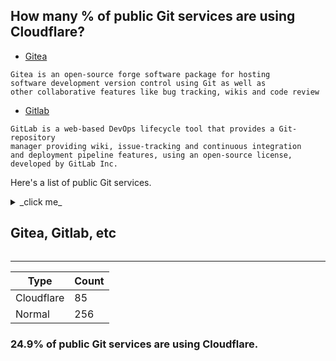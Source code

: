 ## How many % of public Git services are using Cloudflare?


- [Gitea](https://en.wikipedia.org/wiki/Gitea)
```
Gitea is an open-source forge software package for hosting 
software development version control using Git as well as 
other collaborative features like bug tracking, wikis and code review
```

- [Gitlab](https://en.wikipedia.org/wiki/Gitlab)
```
GitLab is a web-based DevOps lifecycle tool that provides a Git-repository 
manager providing wiki, issue-tracking and continuous integration 
and deployment pipeline features, using an open-source license, developed by GitLab Inc.
```


Here's a list of public Git services.


<details>
<summary>_click me_

## Gitea, Gitlab, etc
</summary>

| Site | Cloudflared |
| --- | --- |
| `0xacab.org` | No |
| `accusolutions.dev` | Yes |
| `akkoma.dev` | No |
| `allthe.codes` | No |
| `auth.doeber.nl` | No |
| `authoritah.io` | No |
| `bitbucket.org` | No |
| `build.conesphere.com` | No |
| `ccr.calibrate.be` | No |
| `ceregatti.com` | No |
| `chaos.expert` | No |
| `code.antopie.org` | No |
| `code.briarproject.org` | No |
| `code.crosse.org` | Yes |
| `code.habd.as` | Yes |
| `code.ita-prog.pl` | No |
| `code.jnf.me` | Yes |
| `code.lag.net` | No |
| `code.netlandish.com` | No |
| `code.videolan.org` | No |
| `codeberg.org` | No |
| `codelens.dev` | Yes |
| `codespawn.space` | Yes |
| `cybre.tech` | No |
| `daviddaily.dev` | Yes |
| `de.edumat.io` | No |
| `dev.lovelyhq.com` | No |
| `dev.sum7.eu` | No |
| `devheroes.codes` | Yes |
| `dhrhub.com` | No |
| `doc-user.qware.tech` | No |
| `erj4.uk` | No |
| `forge.april.org` | No |
| `forge.carya.software` | No |
| `forge.chapril.org` | No |
| `forgejo.gna.org` | No |
| `framagit.org` | No |
| `gameinfuser.com` | No |
| `git.53hor.net` | No |
| `git.acaziasoft.com` | No |
| `git.acloud.one` | Yes |
| `git.activitypub.dev` | No |
| `git.aite.xyz` | No |
| `git.alexwennerberg.com` | No |
| `git.alles.cx` | No |
| `git.artezio.net` | No |
| `git.aslcontrol.com` | No |
| `git.asonix.dog` | No |
| `git.augendre.info` | No |
| `git.b-ehlers.de` | No |
| `git.barbel.synology.me` | No |
| `git.batsense.net` | Yes |
| `git.bb1.fun` | Yes |
| `git.bitlair.nl` | No |
| `git.bn4t.me` | Yes |
| `git.bsmg.dev` | Yes |
| `git.charlesreid1.com` | No |
| `git.chasekidder.com` | Yes |
| `git.chenguanzhou.com` | Yes |
| `git.chenx221.cyou` | Yes |
| `git.chrisfore.us` | Yes |
| `git.conesphere.cloud` | No |
| `git.control-design.pl` | Yes |
| `git.cschnitz.eu` | No |
| `git.cubetiqs.com` | Yes |
| `git.cyberia.club` | No |
| `git.cyberjinh.fr` | No |
| `git.data.coop` | No |
| `git.defectink.com` | No |
| `git.deuchnord.fr` | No |
| `git.devuan.org` | No |
| `git.disroot.org` | No |
| `git.dmxcontrol-projects.org` | No |
| `git.droidware.info` | Yes |
| `git.ecoservice24.de` | Yes |
| `git.eeqj.de` | No |
| `git.eie.ucr.ac.cr` | No |
| `git.elkood.com` | Yes |
| `git.essendi.com.br` | No |
| `git.etud.insa-toulouse.fr` | No |
| `git.fcloud.ovh` | No |
| `git.fdn.fr` | No |
| `git.fedi.ai` | No |
| `git.feneas.org` | No |
| `git.finallycoffee.eu` | No |
| `git.finmechanics.com` | No |
| `git.firecaster.com` | No |
| `git.fosscommunity.in` | No |
| `git.framed.be` | No |
| `git.freezer.life` | No |
| `git.froggi.es` | Yes |
| `git.fsfe.org` | No |
| `git.gaiaservice.fr` | No |
| `git.geekservice.de` | No |
| `git.ggrsecurity.com` | No |
| `git.govtop.cn` | No |
| `git.guildofwriters.org` | No |
| `git.hardenedbsd.org` | Yes |
| `git.hauken.us` | Yes |
| `git.hiitsdevin.dev` | Yes |
| `git.hnmediatech.com` | Yes |
| `git.hopol.cn` | No |
| `git.hot-chilli.net` | No |
| `git.hush.is` | Yes |
| `git.hya.sk` | No |
| `git.iamthefij.com` | Yes |
| `git.imrc.kist.re.kr` | No |
| `git.incenp.org` | No |
| `git.inter-iot.eu` | No |
| `git.internal.services.oscarchou.com` | No |
| `git.ironbug.org` | No |
| `git.it-neuhauser.de` | No |
| `git.ita-ausbildung.de` | No |
| `git.ixarea.com` | Yes |
| `git.jami.net` | No |
| `git.jeddunk.xyz` | No |
| `git.jmrp.io` | No |
| `git.joelkoen.com` | Yes |
| `git.joinplu.me` | No |
| `git.kageru.moe` | No |
| `git.kaki87.net` | No |
| `git.kalli.st` | No |
| `git.kernel.org` | Yes |
| `git.kfintech.com` | No |
| `git.kiwifarms.net` | Yes |
| `git.klingt.net` | No |
| `git.koesters.xyz` | No |
| `git.kwarde.com` | No |
| `git.laquadrature.net` | No |
| `git.larlet.fr` | No |
| `git.leglock.me` | Yes |
| `git.lighttpd.net` | No |
| `git.loranger.xyz` | No |
| `git.madfire.net` | No |
| `git.madi-wka.club` | Yes |
| `git.mafiasi.de` | No |
| `git.marvid.fr` | No |
| `git.mastodont.cat` | No |
| `git.mentality.rip` | No |
| `git.mganczarczyk.pl` | Yes |
| `git.mind-tracker.com` | No |
| `git.minicloud.xyz` | Yes |
| `git.mitchellhansen.info` | No |
| `git.mutuellegsmc.fr` | No |
| `git.myceliandre.fr` | No |
| `git.nixnet.services` | No |
| `git.nssm.cc` | No |
| `git.obicloud.net` | Yes |
| `git.openprivacy.ca` | No |
| `git.organizedvillainy.com` | No |
| `git.oroques.dev` | No |
| `git.ovs.aktivbank-factoring.de` | No |
| `git.paintingofapples.com` | No |
| `git.paioz.com` | No |
| `git.passageenseine.fr` | No |
| `git.phpgao.com` | Yes |
| `git.pixie.town` | No |
| `git.plsnotracking.com` | No |
| `git.pofilo.fr` | No |
| `git.polytech-services-nancy.fr` | No |
| `git.posti.io` | Yes |
| `git.privacyquest.net` | Yes |
| `git.pyrocko.org` | No |
| `git.pyrox.dev` | No |
| `git.qoto.org` | No |
| `git.qrz.is` | No |
| `git.radio.clubs.etsit.upm.es` | No |
| `git.randomchars.net` | Yes |
| `git.rayda.ir` | No |
| `git.reclaimfutures.org` | No |
| `git.redxen.eu` | No |
| `git.regar42.fr` | No |
| `git.rip` | No |
| `git.riper.fr` | No |
| `git.robbyzambito.me` | No |
| `git.rootevolution.clients.goautomate.ai` | No |
| `git.rys.io` | No |
| `git.safemobile.org` | No |
| `git.sagidayan.com` | Yes |
| `git.sangraha.xyz` | No |
| `git.sdf.org` | No |
| `git.service.liminalytics.com` | No |
| `git.service.wobcom.consulting` | No |
| `git.services.fbbgg.hs-woe.de` | No |
| `git.services.filesperhour.de` | No |
| `git.services.randers.dk` | Yes |
| `git.shaiya.net` | Yes |
| `git.shivering-isles.com` | Yes |
| `git.shutuptrackers.com` | Yes |
| `git.sindominio.net` | No |
| `git.slashdev.space` | No |
| `git.sleeping.town` | No |
| `git.sp-codes.de` | No |
| `git.sqdsh.top` | Yes |
| `git.stuxhost.com` | Yes |
| `git.synz.io` | No |
| `git.tar.black` | No |
| `git.tchncs.de` | No |
| `git.teknik.io` | Yes |
| `git.the-mcloud.ml` | Yes |
| `git.tilize.me` | No |
| `git.timshome.page` | No |
| `git.tldp.org` | No |
| `git.toaruos.org` | No |
| `git.trackcars.org` | No |
| `git.troplo.com` | Yes |
| `git.tt-rss.org` | Yes |
| `git.user7er0.duckdns.org` | Yes |
| `git.usercode.de` | No |
| `git.vpn.ddkfm.de` | Yes |
| `git.vvn.space` | No |
| `git.waffelo.net` | No |
| `git.wappler.systems` | No |
| `git.web.net` | No |
| `git.webhosting.rug.nl` | No |
| `git.webpro.ltd` | No |
| `git.websecure.pt` | Yes |
| `git.whitestores-services.co.uk` | No |
| `git.winxaito.com` | No |
| `git.woodbine.nyc` | No |
| `git.work-tracker.net` | No |
| `git.x-service.be` | No |
| `git.xintesa.com` | Yes |
| `git.xobs.io` | No |
| `git.xtechnology.org` | Yes |
| `git.zero-knowledge.org` | No |
| `git.zmctrack.net` | No |
| `git.zom.bi` | No |
| `gitdab.com` | Yes |
| `gitea-s2i2s.isti.cnr.it` | No |
| `gitea.angry.im` | Yes |
| `gitea.basealt.ru` | No |
| `gitea.citizen4.eu` | No |
| `gitea.cloudchainsecurity.com` | Yes |
| `gitea.connexion.software` | No |
| `gitea.cslabs.clarkson.edu` | No |
| `gitea.danghr.com` | No |
| `gitea.datahoarding.agency` | No |
| `gitea.ddkand.com` | No |
| `gitea.deliverik.com` | No |
| `gitea.dev.centos.org` | No |
| `gitea.dservice.software.ennit.de` | No |
| `gitea.dyne.org` | No |
| `gitea.dynvpn.de` | No |
| `gitea.educate.center` | No |
| `gitea.evolix.org` | No |
| `gitea.fablabchemnitz.de` | No |
| `gitea.gernot-payer.de` | No |
| `gitea.iitdh.ac.in` | No |
| `gitea.imust.org` | No |
| `gitea.it` | Yes |
| `gitea.kaaaxcreators.de` | Yes |
| `gitea.knockturnmc.com` | No |
| `gitea.ladnet.net` | No |
| `gitea.marcopacs.com` | Yes |
| `gitea.math.uni-leipzig.de` | No |
| `gitea.moonside.games` | No |
| `gitea.narbonne-accessoires.fr` | No |
| `gitea.onl.yum-pay.com` | No |
| `gitea.pep.foundation` | No |
| `gitea.planet-casio.com` | No |
| `gitea.planthree.net` | No |
| `gitea.service.jsoude.net` | No |
| `gitea.service.niedersachsen.dev` | No |
| `gitea.services.decentm.com` | Yes |
| `gitea.shuishan.net.cn` | No |
| `gitea.stubbe.rocks` | No |
| `gitea.swu-acm.cn` | No |
| `gitea.thebrokenrail.com` | No |
| `gitea.tobias-huebner.org` | No |
| `gitea.unknown.name` | No |
| `gitea.xinje.cc` | No |
| `gitee.com` | No |
| `gitera.cn` | No |
| `gitgit.it` | No |
| `gitgud.io` | Yes |
| `gitgud.space` | No |
| `github.com` | No |
| `github.tjshosting.com` | Yes |
| `gitlab.cern.ch` | No |
| `gitlab.coko.foundation` | No |
| `gitlab.com` | Yes |
| `gitlab.constantvzw.org` | No |
| `gitlab.freedesktop.org` | No |
| `gitlab.gnome.org` | No |
| `gitlab.gwdg.de` | No |
| `gitlab.linphone.org` | No |
| `gitlab.matrix.org` | Yes |
| `gitlab.meridian.cs.dal.ca` | No |
| `gitlab.nic.cz` | No |
| `gitlab.opencode.net` | No |
| `gitlab.pagedmedia.org` | No |
| `gitlab.tails.boum.org` | No |
| `gitlab.torproject.org` | No |
| `gitlia.univ-avignon.fr` | No |
| `gittea.dev` | Yes |
| `inpro.informatik.uni-freiburg.de` | No |
| `intra.git.insite.gov.on.ca` | Yes |
| `invent.kde.org` | Yes |
| `kolaente.dev` | Yes |
| `kylie.cs.tu-dortmund.de` | No |
| `lab.freak.university` | No |
| `launchpad.net` | No |
| `libregit.org` | Yes |
| `linvyang.com` | No |
| `msg.hoppinglife.com` | No |
| `opendev.org` | No |
| `ovh-1.lucasst.work` | Yes |
| `polarworks.dev` | No |
| `printservice.ntgmbh.de` | No |
| `rbcommunity.info` | No |
| `repo.palemoon.org` | Yes |
| `robur.site` | No |
| `salsa.debian.org` | No |
| `santander-one-app.ciber.es` | No |
| `schlomp.space` | No |
| `scm.octopost.eu` | Yes |
| `source.puri.sm` | No |
| `source.small-tech.org` | No |
| `sourceforge.net` | Yes |
| `sr.ht` | No |
| `support.cubewise.com` | Yes |
| `support.dev.procad.pl` | No |
| `terk.uber.space` | No |
| `thematrix.bw.edu` | Yes |
| `tildegit.org` | No |
| `tracker.adverpost.com` | No |
| `tracker.sagosec.com` | No |
| `try.gitea.io` | Yes |
| `tulpa.dev` | Yes |
| `turdhub.com` | No |
| `unite.openworlds.info` | No |
| `update.ycms.pw` | No |
| `vmi528339.contaboserver.net` | Yes |
| `weeaboo.software` | No |
| `www.bitfork.net` | No |
| `www.cs.ucf.edu` | Yes |
| `www.f-hub.org` | No |
| `www.git.govindgnana.com` | No |
| `www.github.dbalegends.com` | Yes |
| `www.hendrik-fichtenberger.de` | No |

</details>


-----

| Type | Count |
| --- | --- | 
| Cloudflare | 85 |
| Normal | 256 |


### 24.9% of public Git services are using Cloudflare.
